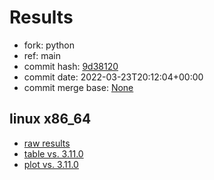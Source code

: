 # Results

- fork: python
- ref: main
- commit hash: [9d38120](https://github.com/python/cpython/commit/9d38120)
- commit date: 2022-03-23T20:12:04+00:00
- commit merge base: [None](https://github.com/python/cpython/commit/None)

## linux x86_64

- [raw results](bm-20220323-linux-x86_64-python-main-3.10.4-9d38120.json)
- [table vs. 3.11.0](bm-20220323-linux-x86_64-python-main-3.10.4-9d38120-vs-3.11.0.md)
- [plot vs. 3.11.0](bm-20220323-linux-x86_64-python-main-3.10.4-9d38120-vs-3.11.0.png)


